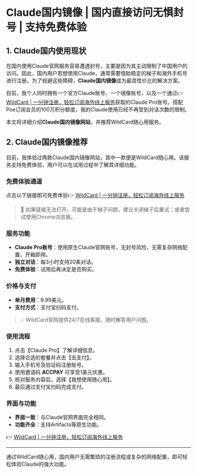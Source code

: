 # Claude国内镜像 | 国内直接访问无惧封号 | 支持免费体验

## 1. Claude国内使用现状

在国内使用Claude官网服务容易遭遇封号，主要是因为其主动限制了中国用户的访问。因此，国内用户若想使用Claude，通常需要借助稳定的梯子和海外手机号进行注册。为了规避这些障碍，**Claude国内镜像**成为最具性价比的解决方案。

目前，我个人同时拥有一个官方Claude账号、一个镜像账号，以及一个通过👉 [WildCard | 一分钟注册，轻松订阅海外线上服务](https://bbtdd.com/WildCard)获取的Claude Pro账号。搭配Poe订阅会员的100万积分额度，我的Claude使用已经不再受到对话次数的限制。

本文将详细介绍**Claude国内镜像网站**，并推荐WildCard随心用服务。

## 2. Claude国内镜像推荐

目前，我体验过两款Claude国内镜像网站，其中一款便是WildCard随心用。该服务支持免费体验，用户可以在试用过程中了解其详细功能。

### 免费体验通道

点击以下链接即可免费体验👉 [WildCard | 一分钟注册，轻松订阅海外线上服务](https://bbtdd.com/WildCard)

> 🔔 如果链接无法打开，可能是由于梯子问题，建议关闭梯子后重试；或者尝试使用Chrome浏览器。

### 服务功能

- **Claude Pro账号**：使用原生Claude官网账号，无封号风险，无需复杂网络配置，开箱即用。
- **独立对话**：每3小时支持20条对话。
- **免费体验**：试用后再决定是否购买。

### 价格与支付

- **单月费用**：9.99美元。
- **支付方式**：支付宝扫码支付。

> 💡 WildCard官网提供24/7在线客服，随时解答用户问题。

### 使用流程

1. 点击【Claude Pro】了解详细信息。
2. 选择合适的套餐并点击【去支付】。
3. 输入手机号及验证码注册账号。
4. 使用邀请码 **ACCPAY** 可享受1美元优惠。
5. 核对服务内容后，选择【我想使用随心用】。
6. 最后通过支付宝扫码完成支付。

### 界面与功能

- **界面一致**：与Claude官网界面完全相同。
- **功能齐全**：支持Artifacts等原生功能。

👉 [WildCard | 一分钟注册，轻松订阅海外线上服务](https://bbtdd.com/WildCard)

---

通过WildCard随心用，国内用户无需繁琐的注册流程或复杂的网络配置，即可轻松体验Claude的强大功能。